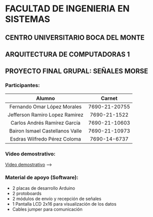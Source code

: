 <!-- Encabezados -->
# FACULTAD DE INGENIERIA EN SISTEMAS
## CENTRO UNIVERSITARIO BOCA DEL MONTE
## ARQUITECTURA DE COMPUTADORAS 1
## PROYECTO FINAL GRUPAL: SEÑALES MORSE

<!-- Participantes -->
### Participantes:

| Alumno                          | Carnet        |
| :------------------------------:|:-------------:|
| Fernando Omar López Morales     | 7690-21-20755 |
| Jefferson Ramiro Lopez Ramirez  | 7690-21-1522  |
| Carlos Andrés Ramírez García    | 7690-21-10603 |
| Bairon Ismael Castellanos Valle | 7690-21-10973 |
| Esdras Wilfredo Pérez Coloma    | 7690-14-6737  |

<!-- Enlaces -->
### Video demostrativo:
[Video demostrativo](https://drive.google.com/file/d/15UxwBMQKE2z_IfXB19ZqfByVylci5MwM/view?usp=sharing "Ver el video demostrativo") -->

<!-- Lista de material de apoyo (Sofware)-->
### Material de apoyo (Software):
* 2 placas de desarrollo Arduino
* 2 protoboards
* 2 módulos de envío y recepción de señales
* 1 Pantalla LCD 2x16 para visualización de los datos
* Cables jumper para comunicación
